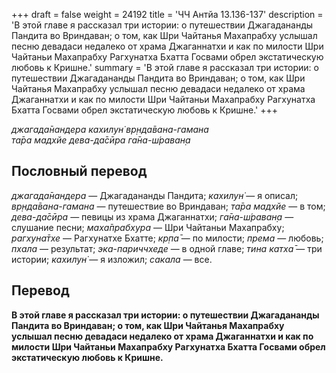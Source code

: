 +++
draft = false
weight = 24192
title = 'ЧЧ Антйа 13.136-137'
description = 'В этой главе я рассказал три истории: о путешествии Джагадананды Пандита во Вриндаван; о том, как Шри Чайтанья Махапрабху услышал песню девадаси недалеко от храма Джаганнатхи и как по милости Шри Чайтаньи Махапрабху Рагхунатха Бхатта Госвами обрел экстатическую любовь к Кришне.'
summary = 'В этой главе я рассказал три истории: о путешествии Джагадананды Пандита во Вриндаван; о том, как Шри Чайтанья Махапрабху услышал песню девадаси недалеко от храма Джаганнатхи и как по милости Шри Чайтаньи Махапрабху Рагхунатха Бхатта Госвами обрел экстатическую любовь к Кришне.'
+++

_джагада̄нандера кахилун̇ вр̣нда̄вана-гамана  
та̄ра мадхйе дева-да̄сӣра га̄на-ш́раван̣а_

## Пословный перевод

_джагада̄нандера_ — Джагадананды Пандита; _кахилун̇_ — я описал; _вр̣нда̄вана_\-_гамана_ — путешествие во Вриндаван; _та̄ра_ _мадхйе_ — в том; _дева_\-_да̄сӣра_ — певицы из храма Джаганнатхи; _га̄на_\-_ш́раван̣а_ — слушание песни; _маха̄прабхура_ — Шри Чайтаньи Махапрабху; _рагхуна̄тхе_ — Рагхунатхе Бхатте; _кр̣па̄_ — по милости; _према_ — любовь; _пхала_ — результат; _эка_\-_париччхеде_ — в одной главе; _тина_ _катха̄_ — три истории; _кахилун̇_ — я изложил; _сакала_ — все.

## Перевод

**В этой главе я рассказал три истории: о путешествии Джагадананды Пандита во Вриндаван; о том, как Шри Чайтанья Махапрабху услышал песню девадаси недалеко от храма Джаганнатхи и как по милости Шри Чайтаньи Махапрабху Рагхунатха Бхатта Госвами обрел экстатическую любовь к Кришне.**
